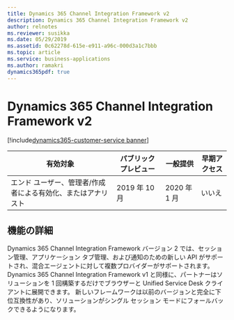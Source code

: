 ```yaml
---
title: Dynamics 365 Channel Integration Framework v2
description: Dynamics 365 Channel Integration Framework v2
author: relnotes
ms.reviewer: susikka
ms.date: 05/29/2019
ms.assetid: 0c62278d-615e-e911-a96c-000d3a1c7bbb
ms.topic: article
ms.service: business-applications
ms.author: ramakri
dynamics365pdf: true
---
```

# <a name="dynamics-365-channel-integration-framework-v2"></a>Dynamics 365 Channel Integration Framework v2
[!include[dynamics365-customer-service banner](../includes/dynamics365-customer-service.md)]

| 有効対象    |  パブリック プレビュー | 一般提供 | 早期アクセス |
| ---------- | ---------- |---------- |---------- |
|エンド ユーザー、管理者/作成者による有効化、またはアナリスト| 2019 年 10 月| 2020 年 1 月|いいえ |



## <a name="feature-details"></a>機能の詳細
<!--feature detail start -->
Dynamics 365 Channel Integration Framework バージョン 2 では、セッション管理、アプリケーション タブ管理、および通知のための新しい API がサポートされ、混合エージェントに対して複数プロバイダーがサポートされます。 Dynamics 365 Channel Integration Framework v1 と同様に、パートナーはソリューションを 1 回構築するだけでブラウザーと Unified Service Desk クライアントに展開できます。 新しいフレームワークは以前のバージョンと完全に下位互換性があり、ソリューションがシングル セッション モードにフォールバックできるようになります。
<!--feature detail end -->










